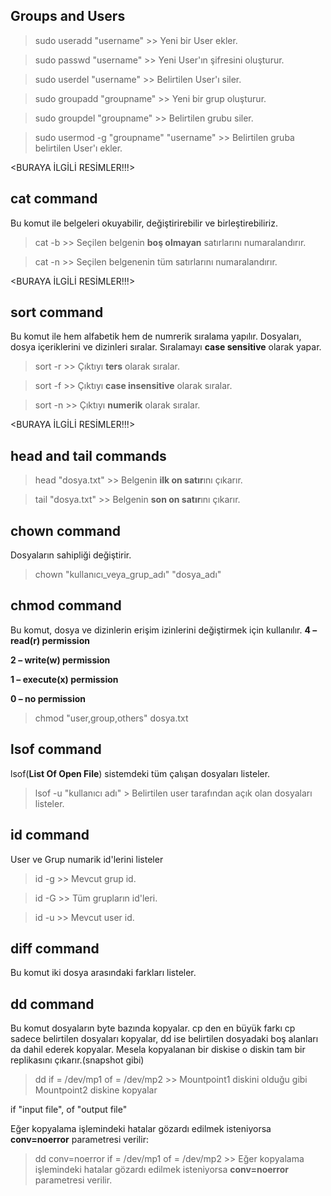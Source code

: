 ## Groups and Users
> sudo useradd "username"                 >> Yeni bir User ekler.

> sudo passwd "username"                  >> Yeni User'ın şifresini oluşturur.

> sudo userdel "username"                 >> Belirtilen User'ı siler.

> sudo groupadd "groupname"               >> Yeni bir grup oluşturur.

> sudo groupdel "groupname"               >> Belirtilen grubu siler.

> sudo usermod -g "groupname" "username"  >> Belirtilen gruba belirtilen User'ı ekler.

<BURAYA İLGİLİ RESİMLER!!!>

## cat command
Bu komut ile  belgeleri okuyabilir, değiştirirebilir ve birleştirebiliriz.
> cat -b   >> Seçilen belgenin **boş olmayan**  satırlarını numaralandırır.

> cat -n   >> Seçilen belgenenin tüm satırlarını numaralandırır.

<BURAYA İLGİLİ RESİMLER!!!>

## sort command
Bu komut ile hem alfabetik hem de numrerik sıralama yapılır. Dosyaları, dosya içeriklerini ve dizinleri sıralar. Sıralamayı **case sensitive** olarak yapar.

> sort -r  >> Çıktıyı **ters** olarak sıralar.

> sort -f  >> Çıktıyı **case insensitive** olarak sıralar.  

> sort -n  >> Çıktıyı **numerik** olarak sıralar.

<BURAYA İLGİLİ RESİMLER!!!>

## head and tail commands
> head "dosya.txt" >> Belgenin **ilk on satır**ını çıkarır.

> tail "dosya.txt" >> Belgenin **son on satır**ını çıkarır.

## chown command
Dosyaların sahipliği değiştirir.

> chown "kullanıcı_veya_grup_adı" "dosya_adı"

## chmod command
Bu komut, dosya ve dizinlerin erişim izinlerini değiştirmek için kullanılır.
**4 – read(**r**) permission**

**2 – write(**w**) permission**

**1 – execute(**x**) permission**

**0 – no permission**

> chmod "user,group,others" dosya.txt

## lsof command
lsof(**List Of Open File**) sistemdeki tüm çalışan dosyaları listeler.

> lsof -u "kullanıcı adı" > Belirtilen user tarafından açık olan dosyaları listeler.


## id command 
User ve Grup numarik id'lerini listeler

> id -g >> Mevcut grup id.

> id -G >> Tüm grupların id'leri.

> id -u >> Mevcut user id.

## diff command
Bu komut iki dosya arasındaki farkları listeler.

## dd command
Bu komut dosyaların byte bazında kopyalar. cp den en büyük farkı cp sadece belirtilen dosyaları kopyalar, dd ise belirtilen dosyadaki boş alanları da dahil ederek kopyalar. Mesela kopyalanan bir diskise o diskin tam bir replikasını çıkarır.(snapshot gibi)

> dd if = /dev/mp1 of = /dev/mp2 >> Mountpoint1 diskini olduğu gibi Mountpoint2 diskine kopyalar

if "input file", of "output file"

Eğer kopyalama işlemindeki  hatalar gözardı edilmek isteniyorsa **conv=noerror** parametresi verilir:

> dd conv=noerror if = /dev/mp1 of = /dev/mp2 >> Eğer kopyalama işlemindeki  hatalar gözardı edilmek isteniyorsa **conv=noerror** parametresi verilir.

